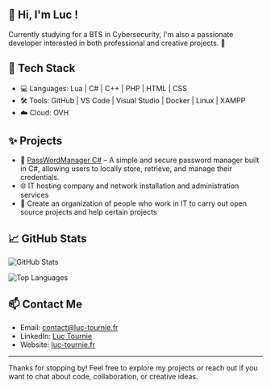 ## 👋 Hi, I'm Luc !

Currently studying for a BTS in Cybersecurity, I'm also a passionate developer interested in both professional and creative projects. 🚀

## 🧰 Tech Stack

- 💻 Languages: Lua | C# | C++ | PHP | HTML | CSS  
- 🛠️ Tools: GitHub | VS Code | Visual Studio | Docker | Linux | XAMPP
- ☁️ Cloud: OVH

## ✨ Projects

- 🔧 [PassWordManager C#](https://github.com/pixe71/PassWord-Manager) – A simple and secure password manager built in C#, allowing users to locally store, retrieve, and manage their credentials.
- 🌐 IT hosting company and network installation and administration services
- 👥 Create an organization of people who work in IT to carry out open source projects and help certain projects

## 📈 GitHub Stats

<!-- GitHub Stats avec thème par défaut -->
![GitHub Stats](https://github-readme-stats.vercel.app/api?username=pixe71&show_icons=true)

<!-- Top Languages avec thème par défaut -->
![Top Languages](https://github-readme-stats.vercel.app/api/top-langs/?username=pixe71&layout=compact)

## 📫 Contact Me
- Email: [contact@luc-tournie.fr](mailto:contact@luc-tournie.fr)  
- LinkedIn: [Luc Tournie](https://www.linkedin.com/in/luc-tourni%C3%A9-862ba0224/)  
- Website: [luc-tournie.fr](https://luc-tournie.fr/)

---

Thanks for stopping by! Feel free to explore my projects or reach out if you want to chat about code, collaboration, or creative ideas.
